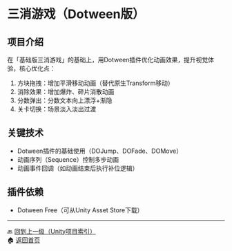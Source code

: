 # 三消游戏（Dotween版）

## 项目介绍
在「基础版三消游戏」的基础上，用Dotween插件优化动画效果，提升视觉体验，核心优化点：
1. 方块拖拽：增加平滑移动动画（替代原生Transform移动）
2. 消除效果：增加爆炸、碎片消散动画
3. 分数弹出：分数文本向上漂浮+渐隐
4. 关卡切换：场景淡入淡出过渡

## 关键技术
- Dotween插件的基础使用（DOJump、DOFade、DOMove）
- 动画序列（Sequence）控制多步动画
- 动画事件回调（如动画结束后执行补位逻辑）

## 插件依赖
- Dotween Free（可从Unity Asset Store下载）

---
🔙 [回到上一级（Unity项目索引）](index.md)  
🏠 [返回首页](../../../../index.md)

